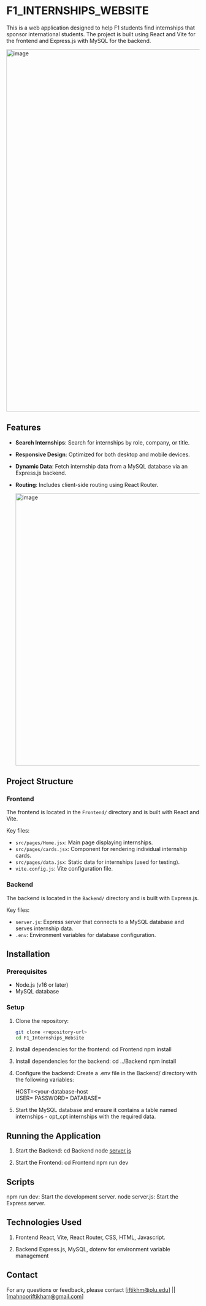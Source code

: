 # F1_INTERNSHIPS_WEBSITE
This is a web application designed to help F1 students find internships that sponsor international students. The project is built using React and Vite for the frontend and Express.js with MySQL for the backend.

<img width="944" alt="image" src="https://github.com/user-attachments/assets/84c93bc3-9401-454b-beff-13bb18f64399" />

## Features

- **Search Internships**: Search for internships by role, company, or title.
- **Responsive Design**: Optimized for both desktop and mobile devices.
- **Dynamic Data**: Fetch internship data from a MySQL database via an Express.js backend.
- **Routing**: Includes client-side routing using React Router.

  <img width="709" alt="image" src="https://github.com/user-attachments/assets/3cc924cb-4658-4c86-a12a-a9eb16d08c7f" />

## Project Structure

### Frontend
The frontend is located in the `Frontend/` directory and is built with React and Vite.

Key files:
- `src/pages/Home.jsx`: Main page displaying internships.
- `src/pages/cards.jsx`: Component for rendering individual internship cards.
- `src/pages/data.jsx`: Static data for internships (used for testing).
- `vite.config.js`: Vite configuration file.

### Backend
The backend is located in the `Backend/` directory and is built with Express.js.

Key files:
- `server.js`: Express server that connects to a MySQL database and serves internship data.
- `.env`: Environment variables for database configuration.

## Installation

### Prerequisites
- Node.js (v16 or later)
- MySQL database

### Setup

1. Clone the repository:
   ```bash
   git clone <repository-url>
   cd F1_Internships_Website

2. Install dependencies for the frontend:
    cd Frontend
    npm install

3. Install dependencies for the backend:
    cd ../Backend
    npm install

4. Configure the backend:
    Create a .env file in the Backend/ directory with the following variables:
    >
    HOST=<your-database-host     
    USER=<your-database-username>
    PASSWORD=<your-database-password>
    DATABASE=<your-database-name>

5. Start the MySQL database and ensure it contains a table named internships - opt_cpt     internships with the required data.

## Running the Application
1. Start the Backend:
    cd Backend
    node [server.js](http://_vscodecontentref_/1)

2. Start the Frontend:
    cd Frontend
    npm run dev

## Scripts
npm run dev: Start the development server.
node server.js: Start the Express server.

## Technologies Used
1. Frontend
React,
Vite,
React Router, 
CSS,
HTML,
Javascript.

3. Backend
Express.js,
MySQL,
dotenv for environment variable management

## Contact
For any questions or feedback, please contact [iftikhm@plu.edu] || [mahnooriftikharr@gmail.com]
